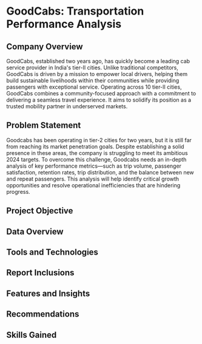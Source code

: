 # GoodCabs: Transportation Performance Analysis

## Company Overview

GoodCabs, established two years ago, has quickly become a leading cab service provider in India's tier-II cities. Unlike traditional competitors, GoodCabs is driven by a mission to empower local drivers, helping them build sustainable livelihoods within their communities while providing passengers with exceptional service. Operating across 10 tier-II cities, GoodCabs combines a community-focused approach with a commitment to delivering a seamless travel experience. It aims to solidify its position as a trusted mobility partner in underserved markets.





## Problem Statement
Goodcabs has been operating in tier-2 cities for two years, but it is still far from reaching its market penetration goals. Despite establishing a solid presence in these areas, the company is struggling to meet its ambitious 2024 targets. 
To overcome this challenge, Goodcabs needs an in-depth analysis of key performance metrics—such as trip volume, passenger satisfaction, retention rates, trip distribution, and the balance between new and repeat passengers. This analysis will help identify critical growth opportunities and resolve operational inefficiencies that are hindering progress.

## Project Objective

## Data Overview

## Tools and Technologies

## Report Inclusions

## Features and Insights

## Recommendations

## Skills Gained
